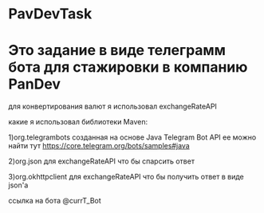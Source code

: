 # PavDevTask
# Это задание в виде телеграмм бота для стажировки в компанию PanDev

для конвертирования валют я использовал exchangeRateAPI 

какие я использовал библиотеки Maven:

1)org.telegrambots созданная на основе Java Telegram Bot API ее можно найти тут https://core.telegram.org/bots/samples#java

2)org.json для exchangeRateAPI что бы спарсить ответ

3)org.okhttpclient для exchangeRateAPI что бы получить ответ в виде json'a

ссылка на бота @currT_Bot
